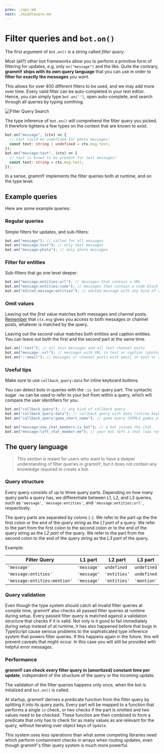 ```yaml
---
prev: ./api.md
next: ./middleware.md
---
```


# Filter queries and `bot.on()`

The first argument of `bot.on()` is a string called _filter query_.

Most (all?) other bot frameworks allow you to perform a primitive form of filtering for updates, e.g. only `on("message")` and the like.
Quite the contrary, **grammY ships with its own query language** that you can use in order to **filter for exactly the messages** you want.

This allows for over 400 different filters to be used, and we may add more over time.
Every valid filter can be auto-completed in your text editor.
Hence, you can simply type `bot.on('')`, open auto-complete, and search through all queries by typing somthing.

![Filter Query Search](/filter-query-search.png)

The type inference of `bot.on()` will comprehend the filter query you picked.
It therefore tightens a few types on the context that are known to exist.

```ts
bot.on("message", (ctx) => {
  // text could be undefined for photo messages!
  const text: string | undefined = ctx.msg.text;
});
bot.on("message:text", (ctx) => {
  // text is known to be present for text messages!
  const text: string = ctx.msg.text;
});
```

In a sense, grammY implements the filter queries both at runtime, and on the type level.

## Example queries

Here are some example queries:

### Regular queries

Simple filters for updates, and sub-filters:

```ts
bot.on("message"); // called for all messages
bot.on("message:text"); // only text messages
bot.on("message:photo"); // only photo messages
```

### Filter for entities

Sub-filters that go one level deeper:

```ts
bot.on("message:entities:url"); // messages that contain a URL
bot.on("message:entities:code"); // messages that contain a code block
bot.on("edited_message:entities"); // edited message with any kind of entities
```

### Omit values

Leaving out the _first_ value matches both messages and channel posts.
[Remember](./context.html#available-actions) that `ctx.msg` gives you access to both messages or channel posts, whatever is matched by the query.

Leaving out the _second_ value matches both entities and caption entities.
You can leave out both the first and the second part at the same time.

```ts
bot.on(":text"); // all text messages and all text channel posts
bot.on("message::url"); // messages with URL in text or caption (photos, etc)
bot.on("::email"); // messages or channel posts with email in text or caption
```

### Useful tips

Make sure to use `callback_query:data` for inline keyboard buttons.

You can detect bots in queries with the `:is_bot` query part.
The syntactic sugar `:me` can be used to refer to your bot from within a query, which will compare the user identifiers for you.

```ts
bot.on("callback_query"); // any kind of callback query
bot.on("callback_query:data"); // callback query with data (inline keyboard)
bot.on("callback_query:game_short_name"); // game query (HTML5 games platform)

bot.on("message:new_chat_members:is_bot"); // a bot joined the chat
bot.on("message:left_chat_member:me"); // your bot left a chat (was removed)
```

## The query language

> This section is meant for users who want to have a deeper understanding of filter queries in grammY, but it does not contain any knowledge required to create a bot.

### Query structure

Every query consists of up to three query parts.
Depending on how many query parts a query has, we differentiate between L1, L2, and L3 queries, such as `'message'`, `'message:entities'`, and `'message:entities:url'`, respectively.

The query parts are separated by colons (`:`).
We refer to the part up the the first colon or the end of the query string as the _L1 part_ of a query.
We refer to the part from the first colon to the second colon or to the end of the query string as the _L2 part_ of the query.
We refer to the part from the second colon to the end of the query string as the _L3 part_ of the query.

Example:

| Filter Query                 | L1 part     | L2 part      | L3 part     |
| ---------------------------- | ----------- | ------------ | ----------- |
| `'message'`                  | `'message'` | `undefined`  | `undefined` |
| `'message:entities'`         | `'message'` | `'entities'` | `undefined` |
| `'message:entities:mention'` | `'message'` | `'entities'` | `'mention'` |

### Query validation

Even though the type system should catch all invalid filter queries at compile time, grammY also checks all passed filter queries at runtime during setup.
Every passed filter query is matched against a validation structure that checks if it is valid.
Not only is it good to fail immediately during setup instead of at runtime, it has also happened before that bugs in TypeScript cause serious problems to the sophisticated type inference system that powers filter queries.
If this happens again in the future, this will prevent caveats that might occur.
In this case you will still be provided with helpful error messages.

### Performance

**grammY can check every filter query in (amortized) constant time per update**, independent of the structure of the query or the incoming update.

The validation of the filter queries happens only once, when the bot is intialized and `bot.on()` is called.

At startup, grammY derives a predicate function from the filter query by splitting it into its query parts.
Every part will be mapped to a function that performs a single `in` check, or two checks if the part is omitted and two values need to be checked.
These function are then combined to form a predicate that only has to check for as many values as are relevant for the query, without iterating over object keys of `Update`.

This system uses less operations than what some competing libraries need which perform containment checks in arrays when routing updates, even though grammY's filter query system is much more powerful.

